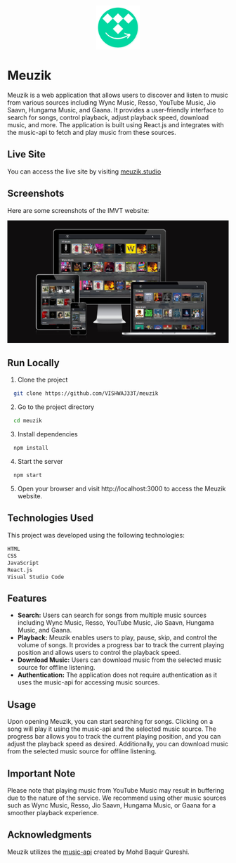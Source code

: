 <p align="center">
  <img src=images/logo.png height=100px alt="ImVt Logo" >
</p>

# Meuzik
Meuzik is a web application that allows users to discover and listen to music from various sources including Wync Music, Resso, YouTube Music, Jio Saavn, Hungama Music, and Gaana. It provides a user-friendly interface to search for songs, control playback, adjust playback speed, download music, and more. The application is built using React.js and integrates with the music-api to fetch and play music from these sources.

## Live Site

You can access the live site by visiting [meuzik.studio](https://meuzik.studio)

## Screenshots

Here are some screenshots of the IMVT website:

![PC](images/responsive%20check.png)


## Run Locally

1. Clone the project

```bash
  git clone https://github.com/VISHWAJ33T/meuzik
```

2. Go to the project directory

```bash
  cd meuzik
```

3. Install dependencies

```bash
  npm install
```

4. Start the server

```bash
  npm start
```

5. Open your browser and visit http://localhost:3000 to access the Meuzik website.

## Technologies Used

This project was developed using the following technologies:

    HTML
    CSS
    JavaScript
    React.js
    Visual Studio Code


## Features
- **Search:** Users can search for songs from multiple music sources including Wync Music, Resso, YouTube Music, Jio Saavn, Hungama Music, and Gaana.
- **Playback:** Meuzik enables users to play, pause, skip, and control the volume of songs. It provides a progress bar to track the current playing position and allows users to control the playback speed.
- **Download Music:** Users can download music from the selected music source for offline listening.
- **Authentication:** The application does not require authentication as it uses the music-api for accessing music sources.


## Usage
Upon opening Meuzik, you can start searching for songs. Clicking on a song will play it using the music-api and the selected music source. The progress bar allows you to track the current playing position, and you can adjust the playback speed as desired. Additionally, you can download music from the selected music source for offline listening.

## Important Note
Please note that playing music from YouTube Music may result in buffering due to the nature of the service. We recommend using other music sources such as Wync Music, Resso, Jio Saavn, Hungama Music, or Gaana for a smoother playback experience.


## Acknowledgments
Meuzik utilizes the [music-api](https://github.com/mohd-baquir-qureshi/music-api) created by Mohd Baquir Qureshi.
